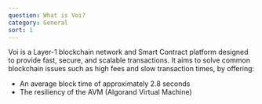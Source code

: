 ```yaml
---
question: What is Voi?
category: General
sort: 1
---
```

Voi is a Layer-1 blockchain network and Smart Contract platform designed to provide fast, secure, and scalable transactions. It aims to solve common blockchain issues such as high fees and slow transaction times, by offering:

- An average block time of approximately 2.8 seconds
- The resiliency of the AVM (Algorand Virtual Machine)
